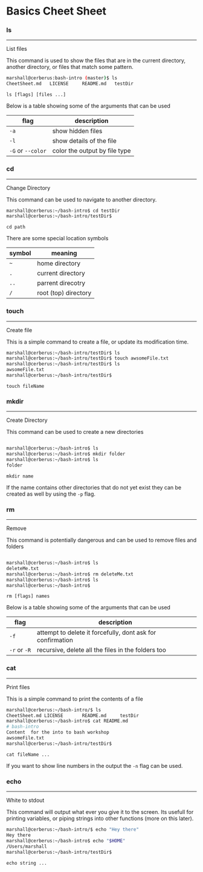 # Basics Cheet Sheet


### ls
---
List files

This command is used to show the files that are in the current directory, another directory, or files that match some pattern.

```bash
marshall@cerberus:bash-intro (master)$ ls
CheetSheet.md	LICENSE		README.md	testDir
````

`ls [flags] [files ...]`

Below is a table showing some of the arguments that can be used

| flag | description |
| ---- | ----- |
| `-a` | show hidden files |
| `-l` | show details of the file |
| `-G` or `--color` |  color the output by file type|


### cd
---
Change Directory

This command can be used to navigate to another directory.

```bash
marshall@cerberus:~/bash-intro$ cd testDir
marshall@cerberus:~/bash-intro/testDir$ 
````

`cd path`

There are some special location symbols

| symbol | meaning |
| ----- | ------- |
| `~` | home directory |
| `.` | current directory |
| `..` | parrent direcotry |
| `/` | root (top) directory|


### touch
---
Create file

This is a simple command to create a file, or update its modification time.

```bash
marshall@cerberus:~/bash-intro/testDir$ ls
marshall@cerberus:~/bash-intro/testDir$ touch awsomeFile.txt
marshall@cerberus:~/bash-intro/testDir$ ls
awsomeFile.txt
marshall@cerberus:~/bash-intro/testDir$
````

`touch fileName`


### mkdir
---
Create Directory

This command can be used to create a new directories

```bash

marshall@cerberus:~/bash-intro$ ls
marshall@cerberus:~/bash-intro$ mkdir folder
marshall@cerberus:~/bash-intro$ ls
folder
````

`mkdir name`

If the name contains other directories that do not yet exist they can be created as well by using the `-p` flag. 


### rm
---
Remove

This command is potentially dangerous and can be used to remove files and folders

```bash

marshall@cerberus:~/bash-intro$ ls
deleteMe.txt
marshall@cerberus:~/bash-intro$ rm deleteMe.txt
marshall@cerberus:~/bash-intro$ ls
marshall@cerberus:~/bash-intro$
````

`rm [flags] names`


Below is a table showing some of the arguments that can be used

| flag | description |
| ---- | ----- |
| `-f` | attempt to delete it forcefully, dont ask for confirmation |
| `-r` or `-R` | recursive, delete all the files in the folders too |




### cat
---
Print files

This is a simple command to print the contents of a file

```bash
marshall@cerberus:~/bash-intro/$ ls
CheetSheet.md LICENSE       README.md     testDir
marshall@cerberus:~/bash-intro$ cat README.md 
# bash-intro
Content  for the into to bash workshop
awsomeFile.txt
marshall@cerberus:~/bash-intro/testDir$
````

`cat fileName ...` 

If you want to show line numbers in the output the `-n` flag can be used. 


### echo
---
White to stdout

This command will output what ever you give it to the screen. Its usefull for printing variables, or piping strings into other functions (more on this later). 

```bash
marshall@cerberus:~/bash-intro/$ echo "Hey there"
Hey there
marshall@cerberus:~/bash-intro$ echo "$HOME"
/Users/marshall
marshall@cerberus:~/bash-intro/testDir$ 
````

`echo string ...`
